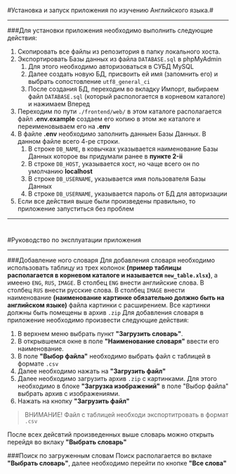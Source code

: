 #Установка и запуск приложения по изучению Английского языка.#

---

###Для установки приложения необходимо выполнить следующие действия:
1. Скопировать все файлы из репозитория в папку локального хоста.
2. Экспортировать Базы данных из файла `DATABASE.sql` в phpMyAdmin
   1. Для этого необходимо авторизоваться в СУБД MySQL
   2. Далее создать новую БД, присвоить ей имя (запомнить его) и выбрать сопостовление `utf8_general_ci`
   3. После создания БД, переходим во вкладку Импорт, выбираем файл `DATABASE.sql` (который распологается в корневом каталоге) и нажимаем Вперед
3. Переходим по пути `./frontend/web/` в этом каталоге располагается файл **.env.example** создаем его копию в этом же каталоге и переименовываем его на **.env**
4. В файле **.env** необходимо заполнить данныен Базы Данных. В данном файле всего 4-ре строки.
   1. В строке `DB_NAME`, в ковычках указывается наименование Базы Данных которое вы придумали ранее в **пункте 2-ii** 
   2. В строке `DB_HOST`, указывается хост, но чаще всего он по умолчанию **localhost**
   3. В строке `DB_USERNAME`, указывается имя пользователя Базы Данных
   4. В строке `DB_USERNAME`, указывается пароль от БД для авторизации
5. Если все действия выше были произведены правильно, то приложение запуститься без проблем


---
#
#

#Руководство по эксплуатации приложения

---

###Добавление ного словаря
Для добавления словаря необходимо использовать таблицу из трех колонок **(пример таблицы располагается в корневом каталоге и называется `new_table.xlsx`)**, а имеено `ENG`, `RUS`, `IMAGE`.
В столбец `ENG` внести английские слова.
В столбец `RUS` внести русские слова.
В столбец `IMAGE` внести наименование **(наименование картинке обязательно должно быть на английском языке)** файла картинки с расширением. 
Все картинки должны быть помещены в архив `.zip`
Для добавления словаря в приложение необходимо произвести следующие действия:
1. В верхнем меню выбрать пункт **"Загрузить словарь"**.
2. В открывшемся окне в поле **"Наименование словаря"** ввести его наименование.
3. В поле **"Выбор файла"** необходимо выбрать файл с таблицей в формате `.csv`
4. Далее необходимо нажать на **"Загрузить файл"**
5. Далее необходимо загрузить архив `.zip` с картинками. Для этого необходимо в блоке 
**"Загрузка изображений"** в поле "Выбор файла" выбрать архив с изображениями.
6. Нажать на кнопку **"Загрузить файл"**

>ВНИМАНИЕ!
>Файл с таблицей необходи экспортитровать в формат `.csv`

После всех дейсвтий произведенных выше словарь можно открыть перейдя во вклаку **"Выбрать словарь"**

###Поиск по загруженным словам
Поиск располагается во вклаке **"Выбрать словарь"**, далее необходимо перейти по кнопке **"Все слова"**

